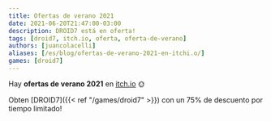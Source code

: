 ```yaml
---
title: Ofertas de verano 2021
date: 2021-06-20T21:47:00-03:00
description: DROID7 está en oferta!
tags: [droid7, itch.io, oferta, oferta-de-verano]
authors: [juancolacelli]
aliases: [/es/blog/ofertas-de-verano-2021-en-itchi.o/]
games: [droid7]
---
```


Hay **ofertas de verano 2021** en [itch.io](https://juancolacelli.itch.io) 🌞

Obten [DROID7]({{< ref "/games/droid7" >}}) con un 75% de descuento por tiempo limitado!
